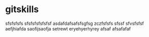 # gitskills
sfsfsfsfs
sfsfsfsfsfsfsf
asdafdafsafsfsgfsg
zczfsfsfs
sfssf
sfvsfsfsf
aefjhiafda
saofijsaofja
setrewt
eryehyerhyrey
afsaf
afsafafaf